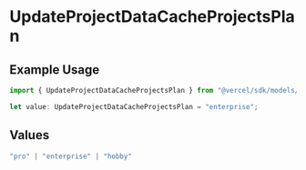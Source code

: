 # UpdateProjectDataCacheProjectsPlan

## Example Usage

```typescript
import { UpdateProjectDataCacheProjectsPlan } from "@vercel/sdk/models/operations";

let value: UpdateProjectDataCacheProjectsPlan = "enterprise";
```

## Values

```typescript
"pro" | "enterprise" | "hobby"
```